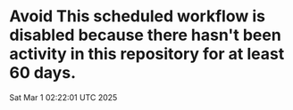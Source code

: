 # Avoid This scheduled workflow is disabled because there hasn't been activity in this repository for at least 60 days.
Sat Mar  1 02:22:01 UTC 2025
